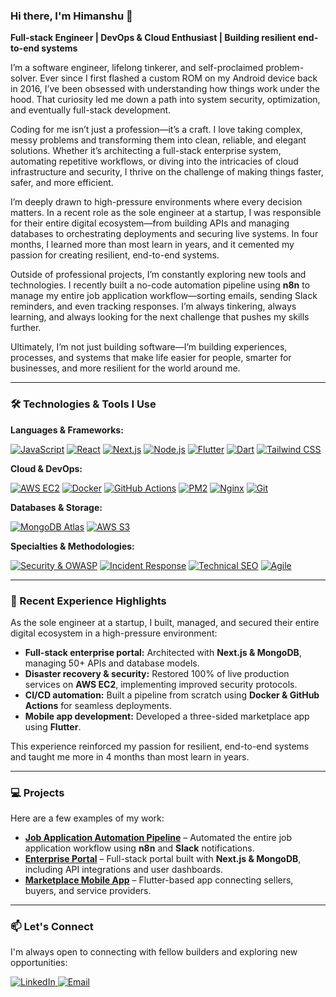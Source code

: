 ### Hi there, I'm Himanshu 👋  
**Full-stack Engineer | DevOps & Cloud Enthusiast | Building resilient end-to-end systems**

I’m a software engineer, lifelong tinkerer, and self-proclaimed problem-solver. Ever since I first flashed a custom ROM on my Android device back in 2016, I’ve been obsessed with understanding how things work under the hood. That curiosity led me down a path into system security, optimization, and eventually full-stack development.  

Coding for me isn’t just a profession—it’s a craft. I love taking complex, messy problems and transforming them into clean, reliable, and elegant solutions. Whether it’s architecting a full-stack enterprise system, automating repetitive workflows, or diving into the intricacies of cloud infrastructure and security, I thrive on the challenge of making things faster, safer, and more efficient.  

I’m deeply drawn to high-pressure environments where every decision matters. In a recent role as the sole engineer at a startup, I was responsible for their entire digital ecosystem—from building APIs and managing databases to orchestrating deployments and securing live systems. In four months, I learned more than most learn in years, and it cemented my passion for creating resilient, end-to-end systems.  

Outside of professional projects, I’m constantly exploring new tools and technologies. I recently built a no-code automation pipeline using **n8n** to manage my entire job application workflow—sorting emails, sending Slack reminders, and even tracking responses. I’m always tinkering, always learning, and always looking for the next challenge that pushes my skills further.  

Ultimately, I’m not just building software—I’m building experiences, processes, and systems that make life easier for people, smarter for businesses, and more resilient for the world around me.

---
### 🛠️ Technologies & Tools I Use

**Languages & Frameworks:**  
<p>
  <a href="https://developer.mozilla.org/en-US/docs/Web/JavaScript" target="_blank"><img src="https://img.shields.io/badge/JavaScript-F7DF1E?style=for-the-badge&logo=javascript&logoColor=black" alt="JavaScript"/></a>
  <a href="https://react.dev/" target="_blank"><img src="https://img.shields.io/badge/React-20232A?style=for-the-badge&logo=react&logoColor=61DAFB" alt="React"/></a>
  <a href="https://nextjs.org/" target="_blank"><img src="https://img.shields.io/badge/Next.js-000000?style=for-the-badge&logo=nextdotjs&logoColor=white" alt="Next.js"/></a>
  <a href="https://nodejs.org/" target="_blank"><img src="https://img.shields.io/badge/Node.js-339933?style=for-the-badge&logo=nodedotjs&logoColor=white" alt="Node.js"/></a>
  <a href="https://flutter.dev/" target="_blank"><img src="https://img.shields.io/badge/Flutter-02569B?style=for-the-badge&logo=flutter&logoColor=white" alt="Flutter"/></a>
  <a href="https://dart.dev/" target="_blank"><img src="https://img.shields.io/badge/Dart-0175C2?style=for-the-badge&logo=dart&logoColor=white" alt="Dart"/></a>
  <a href="https://tailwindcss.com/" target="_blank"><img src="https://img.shields.io/badge/Tailwind_CSS-38B2AC?style=for-the-badge&logo=tailwind-css&logoColor=white" alt="Tailwind CSS"/></a>
</p>

**Cloud & DevOps:**  
<p>
  <a href="https://aws.amazon.com/ec2/" target="_blank"><img src="https://img.shields.io/badge/AWS_EC2-FF9900?style=for-the-badge&logo=amazon-aws&logoColor=white" alt="AWS EC2"/></a>
  <a href="https://www.docker.com/" target="_blank"><img src="https://img.shields.io/badge/Docker-2496ED?style=for-the-badge&logo=docker&logoColor=white" alt="Docker"/></a>
  <a href="https://github.com/features/actions" target="_blank"><img src="https://img.shields.io/badge/GitHub_Actions-2088FF?style=for-the-badge&logo=github-actions&logoColor=white" alt="GitHub Actions"/></a>
  <a href="https://pm2.keymetrics.io/" target="_blank"><img src="https://img.shields.io/badge/PM2-2B037A?style=for-the-badge&logo=pm2&logoColor=white" alt="PM2"/></a>
  <a href="https://www.nginx.com/" target="_blank"><img src="https://img.shields.io/badge/Nginx-009639?style=for-the-badge&logo=nginx&logoColor=white" alt="Nginx"/></a>
  <a href="https://git-scm.com/" target="_blank"><img src="https://img.shields.io/badge/Git-F05032?style=for-the-badge&logo=git&logoColor=white" alt="Git"/></a>
</p>

**Databases & Storage:**  
<p>
  <a href="https://www.mongodb.com/cloud/atlas" target="_blank"><img src="https://img.shields.io/badge/MongoDB_Atlas-4EA94B?style=for-the-badge&logo=mongodb&logoColor=white" alt="MongoDB Atlas"/></a>
  <a href="https://aws.amazon.com/s3/" target="_blank"><img src="https://img.shields.io/badge/AWS_S3-569A31?style=for-the-badge&logo=amazon-s3&logoColor=white" alt="AWS S3"/></a>
</p>

**Specialties & Methodologies:**
<p>
  <a href="https://owasp.org/www-project-top-ten/" target="_blank"><img src="https://img.shields.io/badge/Security_&_OWASP-DA2A2A?style=for-the-badge&logo=owasp&logoColor=white" alt="Security & OWASP"/></a>
  <a href="https://en.wikipedia.org/wiki/Site_Reliability_Engineering" target="_blank"><img src="https://img.shields.io/badge/Incident_Response-FF7800?style=for-the-badge" alt="Incident Response"/></a>
  <a href="https://en.wikipedia.org/wiki/Search_engine_optimization" target="_blank"><img src="https://img.shields.io/badge/Technical_SEO-4285F4?style=for-the-badge" alt="Technical SEO"/></a>
  <a href="https://www.atlassian.com/agile" target="_blank"><img src="https://img.shields.io/badge/Agile-0052CC?style=for-the-badge" alt="Agile"/></a>
</p>

---
### 🌱 Recent Experience Highlights

As the sole engineer at a startup, I built, managed, and secured their entire digital ecosystem in a high-pressure environment:  

- **Full-stack enterprise portal:** Architected with **Next.js & MongoDB**, managing 50+ APIs and database models.  
- **Disaster recovery & security:** Restored 100% of live production services on **AWS EC2**, implementing improved security protocols.  
- **CI/CD automation:** Built a pipeline from scratch using **Docker & GitHub Actions** for seamless deployments.  
- **Mobile app development:** Developed a three-sided marketplace app using **Flutter**.  

This experience reinforced my passion for resilient, end-to-end systems and taught me more in 4 months than most learn in years.  

---

### 💻 Projects

Here are a few examples of my work:  

- **[Job Application Automation Pipeline](#)** – Automated the entire job application workflow using **n8n** and **Slack** notifications.  
- **[Enterprise Portal](#)** – Full-stack portal built with **Next.js & MongoDB**, including API integrations and user dashboards.  
- **[Marketplace Mobile App](#)** – Flutter-based app connecting sellers, buyers, and service providers.  


---

### 📫 Let's Connect

I'm always open to connecting with fellow builders and exploring new opportunities:  

<p>
  <a href="https://www.linkedin.com/in/himanshu-lade/" target="_blank">
    <img src="https://img.shields.io/badge/LinkedIn-0077B5?style=for-the-badge&logo=linkedin&logoColor=white" alt="LinkedIn"/>
  </a>
  <a href="mailto:himanshulade@hotmail.com">
    <img src="https://img.shields.io/badge/Email-0078D4?style=for-the-badge&logo=microsoft-outlook&logoColor=white" alt="Email"/>
  </a>
</p>
